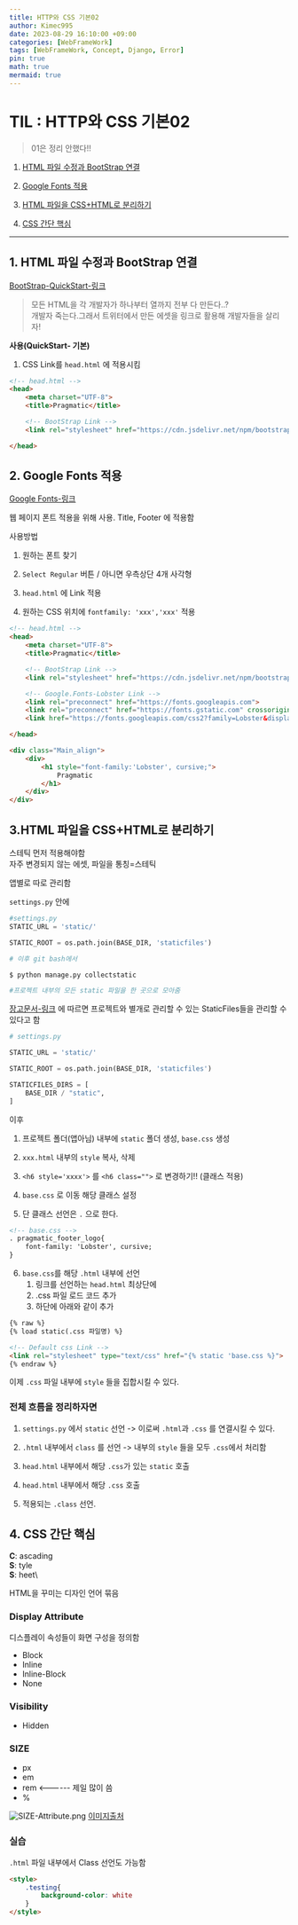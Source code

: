 ```yaml
---
title: HTTP와 CSS 기본02
author: Kimec995
date: 2023-08-29 16:10:00 +09:00
categories: [WebFrameWork]
tags: [WebFrameWork, Concept, Django, Error]
pin: true
math: true
mermaid: true
---
```

# TIL : HTTP와 CSS 기본02
> 01은 정리 안했다!!

1. [HTML 파일 수정과 BootStrap 연결](#1-html-파일-수정과-bootstrap-연결)

2. [Google Fonts 적용](#2-google-fonts-적용)

3. [HTML 파일을 CSS+HTML로 분리하기](#3html-파일을-csshtml로-분리하기)

4. [CSS 간단 핵심](#4-css-간단-핵심)

---

## 1. HTML 파일 수정과 BootStrap 연결

[BootStrap-QuickStart-링크](https://getbootstrap.com/docs/4.3/getting-started/introduction/)

>모든 HTML을 각 개발자가 하나부터 열까지 전부 다 만든다..?\
>개발자 죽는다.그래서 트위터에서 만든 에셋을 링크로 활용해 개발자들을 살리자!

**사용(QuickStart- 기본)**

1. CSS Link를 `head.html` 에 적용시킴


```html
<!-- head.html -->
<head>
    <meta charset="UTF-8">
    <title>Pragmatic</title>

    <!-- BootStrap Link -->
    <link rel="stylesheet" href="https://cdn.jsdelivr.net/npm/bootstrap@4.3.1/dist/css/bootstrap.min.css" integrity="sha384-ggOyR0iXCbMQv3Xipma34MD+dH/1fQ784/j6cY/iJTQUOhcWr7x9JvoRxT2MZw1T" crossorigin="anonymous">

</head>
```

## 2. Google Fonts 적용

[Google Fonts-링크](https://fonts.google.com/)

웹 페이지 폰트 적용을 위해 사용. Title, Footer 에 적용함

사용방법

1. 원하는 폰트 찾기

2. `Select Regular` 버튼 / 아니면 우측상단 4개 사각형

3. `head.html` 에 Link 적용

4. 원하는 CSS 위치에 `fontfamily: 'xxx','xxx'` 적용


```html
<!-- head.html -->
<head>
    <meta charset="UTF-8">
    <title>Pragmatic</title>

    <!-- BootStrap Link -->
    <link rel="stylesheet" href="https://cdn.jsdelivr.net/npm/bootstrap@4.3.1/dist/css/bootstrap.min.css" integrity="sha384-ggOyR0iXCbMQv3Xipma34MD+dH/1fQ784/j6cY/iJTQUOhcWr7x9JvoRxT2MZw1T" crossorigin="anonymous">

    <!-- Google.Fonts-Lobster Link -->
    <link rel="preconnect" href="https://fonts.googleapis.com">
    <link rel="preconnect" href="https://fonts.gstatic.com" crossorigin>
    <link href="https://fonts.googleapis.com/css2?family=Lobster&display=swap" rel="stylesheet">

</head>
```


```html
<div class="Main_align">
    <div>
        <h1 style="font-family:'Lobster', cursive;">
            Pragmatic
        </h1>    
    </div>
</div>
```

## 3.HTML 파일을 CSS+HTML로 분리하기

스테틱 먼저 적용해야함\
자주 변경되지 않는 에셋, 파일을 통칭=스테틱

앱별로 따로 관리함

`settings.py` 안에


```python
#settings.py
STATIC_URL = 'static/'

STATIC_ROOT = os.path.join(BASE_DIR, 'staticfiles')
```


```python
# 이후 git bash에서

$ python manage.py collectstatic

#프로젝트 내부의 모든 static 파일을 한 곳으로 모아줌
```

[장고문서-링크](https://docs.djangoproject.com/en/4.2/howto/static-files/) 에 따르면 프로젝트와 별개로 관리할 수 있는 StaticFiles들을 관리할 수 있다고 함


```python
# settings.py

STATIC_URL = 'static/'

STATIC_ROOT = os.path.join(BASE_DIR, 'staticfiles')

STATICFILES_DIRS = [
    BASE_DIR / "static", 
]
```

이후

1. 프로젝트 폴더(앱아님) 내부에 `static` 폴더 생성, `base.css` 생성

2. `xxx.html` 내부의 `style` 복사, 삭제

3. `<h6 style='xxxx'>` 를 `<h6 class="">` 로 변경하기!! (클래스 적용)

4. `base.css` 로 이동 해당 클래스 설정

5. 단 클래스 선언은 `.` 으로 한다.

```html
<!-- base.css -->
. pragmatic_footer_logo{
    font-family: 'Lobster', cursive;
}
```

6. `base.css`를 해당 `.html` 내부에 선언
    1. 링크를 선언하는 `head.html` 최상단에
    2. .css 파일 로드 코드 추가
    3. 하단에 아래와 같이 추가

```html
{% raw %}
{% load static(.css 파일명) %}

<!-- Default css Link -->
<link rel="stylesheet" type="text/css" href="{% static 'base.css %}">
{% endraw %}
```


이제 `.css` 파일 내부에 `style` 들을 집합시킬 수 있다.

### 전체 흐름을 정리하자면

1. `settings.py` 에서 `static` 선언 -> 이로써 `.html`과 `.css` 를 연결시킬 수 있다.

2. `.html` 내부에서 `class` 를 선언 -> 내부의 `style` 들을 모두 `.css`에서 처리함

3. `head.html` 내부에서 해당 `.css`가 있는 `static` 호출

4. `head.html` 내부에서 해당 `.css` 호출 

5. 적용되는 `.class` 선언.

## 4. CSS 간단 핵심

**C**: ascading\
**S**: tyle\
**S**: heet\

HTML을 꾸미는 디자인 언어 묶음

### Display Attribute

디스플레이 속성들이 화면 구성을 정의함

- Block
- Inline
- Inline-Block
- None

### Visibility

- Hidden

### SIZE

- px
- em
- rem <------ 제일 많이 씀
- %

![SIZE-Attribute.png](\assets\img\postimg\SIZE-Attribute.png)
[이미지출처](https://smazee.com/blog/css-units-px-em-rem-vh-vw-vmin-vmax)


### 실습

`.html` 파일 내부에서 Class 선언도 가능함


```html
<style>
    .testing{
        background-color: white
    }
</style>
```
